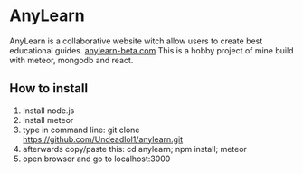 # AnyLearn
AnyLearn is a collaborative website witch allow users to create best educational guides.
[anylearn-beta.com](http://anylearn-beta.ru/)
This is a hobby project of mine build with meteor, mongodb and react.
## How to install

 1. Install node.js
 2. Install meteor
 3. type in command line: git clone https://github.com/Undeadlol1/anylearn.git
 4. afterwards copy/paste this: cd anylearn; npm install; meteor
 5. open browser and go to localhost:3000
